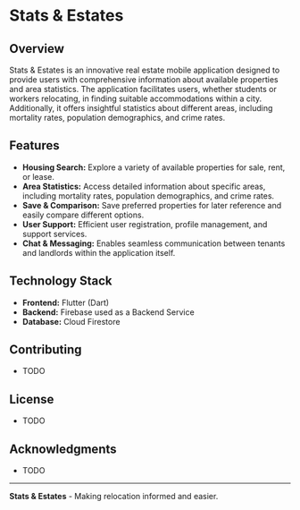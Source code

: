 # Stats & Estates

## Overview

Stats & Estates is an innovative real estate mobile application designed to provide users with comprehensive information about available properties and area statistics. The application facilitates users, whether students or workers relocating, in finding suitable accommodations within a city. Additionally, it offers insightful statistics about different areas, including mortality rates, population demographics, and crime rates.

## Features

- **Housing Search:** Explore a variety of available properties for sale, rent, or lease.
- **Area Statistics:** Access detailed information about specific areas, including mortality rates, population demographics, and crime rates.
- **Save & Comparison:** Save preferred properties for later reference and easily compare different options.
- **User Support:** Efficient user registration, profile management, and support services.
- **Chat & Messaging:** Enables seamless communication between tenants and landlords within the application itself.

## Technology Stack

- **Frontend:** Flutter (Dart)
- **Backend:** Firebase used as a Backend Service
- **Database:** Cloud Firestore

## Contributing

- TODO
  
## License

- TODO
  
## Acknowledgments

- TODO

---

**Stats & Estates** - Making relocation informed and easier.

